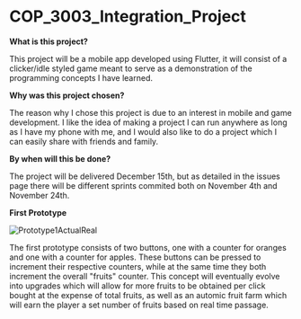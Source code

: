 # COP_3003_Integration_Project

**What is this project?**

This project will be a mobile app developed using Flutter, it will consist of a clicker/idle styled game meant to serve as a demonstration of the programming concepts I have learned.

**Why was this project chosen?**

The reason why I chose this project is due to an interest in mobile and game development. I like the idea of making a project I can run anywhere as long as I have my phone with me, and I would also like to do a project which I can easily share with friends and family.

**By when will this be done?**

The project will be delivered December 15th, but as detailed in the issues page there will be different sprints commited both on November 4th and November 24th.

**First Prototype**

![Prototype1ActualReal](https://user-images.githubusercontent.com/62119614/140718015-a6da43ed-90c6-4cd1-94d4-98a3a3abb556.PNG)


The first prototype consists of two buttons, one with a counter for oranges and one with a counter for apples. These buttons can be pressed to increment their respective counters, while at the same time they both increment the overall "fruits" counter. This concept will eventually evolve into upgrades which will allow for more fruits to be obtained per click bought at the expense of total fruits, as well as an automic fruit farm which will earn the player a set number of fruits based on real time passage.
